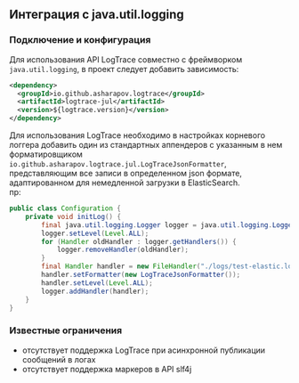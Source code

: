 ## Интеграция с java.util.logging 

### Подключение и конфигурация

Для использования API LogTrace совместно с фреймворком `java.util.logging`, в проект следует добавить зависимость: 

```xml
<dependency>
  <groupId>io.github.asharapov.logtrace</groupId>
  <artifactId>logtrace-jul</artifactId>
  <version>${logtrace.version}</version>
</dependency>
```

Для использования LogTrace необходимо в настройках корневого логгера добавить один из стандартных аппендеров
с указанным в нем форматировщиком `io.github.asharapov.logtrace.jul.LogTraceJsonFormatter`, представляющим все записи 
в определенном json формате, адаптированном для немедленной загрузки в ElasticSearch.  
 пр:
```java
public class Configuration {
    private void initLog() {
        final java.util.logging.Logger logger = java.util.logging.Logger.getLogger("");
        logger.setLevel(Level.ALL);
        for (Handler oldHandler : logger.getHandlers()) {
            logger.removeHandler(oldHandler);
        }
        final Handler handler = new FileHandler("./logs/test-elastic.log");
        handler.setFormatter(new LogTraceJsonFormatter());
        handler.setLevel(Level.ALL);
        logger.addHandler(handler);
    }
}
```

### Известные ограничения

- отсутствует поддержка LogTrace при асинхронной публикации сообщений в логах
- отсутствует поддержка маркеров в API slf4j
